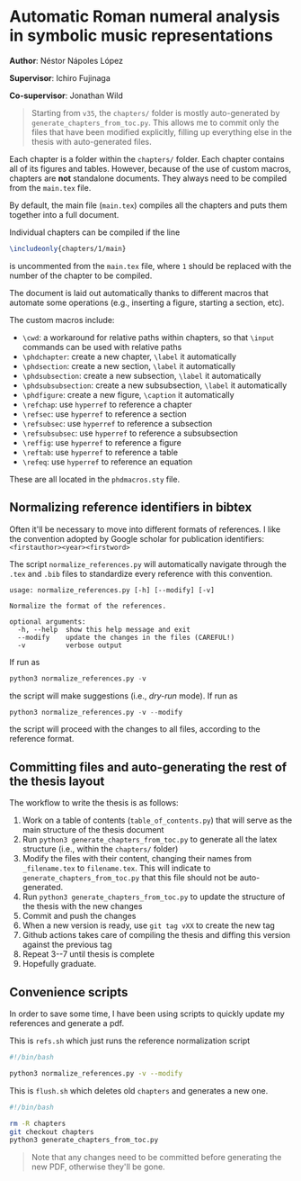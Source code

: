 # Automatic Roman numeral analysis in symbolic music representations

**Author**: Néstor Nápoles López

**Supervisor**: Ichiro Fujinaga

**Co-supervisor**: Jonathan Wild

> Starting from `v35`, the `chapters/` folder is mostly auto-generated by `generate_chapters_from_toc.py`. This allows me to commit only the files that have been modified explicitly, filling up everything else in the thesis with auto-generated files.

Each chapter is a folder within the `chapters/` folder.
Each chapter contains all of its figures and tables.
However, because of the use of custom macros, chapters are **not** standalone documents.
They always need to be compiled from the `main.tex` file.

By default, the main file (`main.tex`) compiles all the chapters and puts them together into a full document.

Individual chapters can be compiled if the line

```latex
\includeonly{chapters/1/main}
```

is uncommented from the `main.tex` file, where `1` should be replaced with the number of the chapter to be compiled.

The document is laid out automatically thanks to different macros that automate some operations (e.g., inserting a figure, starting a section, etc).

The custom macros include:

- `\cwd`: a workaround for relative paths within chapters, so that `\input` commands can be used with relative paths
- `\phdchapter`: create a new chapter, `\label` it automatically
- `\phdsection`: create a new section, `\label` it automatically
- `\phdsubsection`: create a new subsection, `\label` it automatically
- `\phdsubsubsection`: create a new subsubsection, `\label` it automatically
- `\phdfigure`: create a new figure, `\caption` it automatically
- `\refchap`: use `hyperref` to reference a chapter
- `\refsec`: use `hyperref` to reference a section
- `\refsubsec`: use `hyperref` to reference a subsection
- `\refsubsubsec`: use `hyperref` to reference a subsubsection
- `\reffig`: use `hyperref` to reference a figure
- `\reftab`: use `hyperref` to reference a table
- `\refeq`: use `hyperref` to reference an equation

These are all located in the `phdmacros.sty` file.

## Normalizing reference identifiers in bibtex

Often it'll be necessary to move into different formats of references.
I like the convention adopted by Google scholar for publication identifiers: `<firstauthor><year><firstword>`

The script `normalize_references.py` will automatically navigate through the `.tex` and `.bib` files to standardize
every reference with this convention.

```
usage: normalize_references.py [-h] [--modify] [-v]

Normalize the format of the references.

optional arguments:
  -h, --help  show this help message and exit
  --modify    update the changes in the files (CAREFUL!)
  -v          verbose output
```

If run as

```python
python3 normalize_references.py -v
```

the script will make suggestions (i.e., *dry-run* mode). If run as
```python
python3 normalize_references.py -v --modify
```

the script will proceed with the changes to all files, according to the reference format.

## Committing files and auto-generating the rest of the thesis layout

The workflow to write the thesis is as follows:

1. Work on a table of contents (`table_of_contents.py`) that will serve as the main structure of the thesis document
2. Run `python3 generate_chapters_from_toc.py` to generate all the latex structure (i.e., within the `chapters/` folder)
3. Modify the files with their content, changing their names from `_filename.tex` to `filename.tex`. This will indicate to `generate_chapters_from_toc.py` that this file should not be auto-generated.
4. Run `python3 generate_chapters_from_toc.py` to update the structure of the thesis with the new changes
5. Commit and push the changes
6. When a new version is ready, use `git tag vXX` to create the new tag
7. Github actions takes care of compiling the thesis and diffing this version against the previous tag
8. Repeat 3--7 until thesis is complete
9. Hopefully graduate.

## Convenience scripts

In order to save some time, I have been using scripts to quickly update my references and generate a pdf.

This is `refs.sh` which just runs the reference normalization script

```bash
#!/bin/bash

python3 normalize_references.py -v --modify
```

This is `flush.sh` which deletes old `chapters` and generates a new one.

```bash
#!/bin/bash

rm -R chapters
git checkout chapters
python3 generate_chapters_from_toc.py
```

> Note that any changes need to be committed before generating the new PDF, otherwise they'll be gone.
